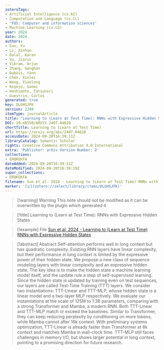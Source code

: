 ```yaml
---
zoteroTags:
- Artificial Intelligence (cs.AI)
- Computation and Language (cs.CL)
- 'FOS: Computer and information sciences'
- Machine Learning (cs.LG)
year: 2024
date: 2024
authors:
- Sun, Yu
- Li, Xinhao
- Dalal, Karan
- Xu, Jiarui
- Vikram, Arjun
- Zhang, Genghan
- Dubois, Yann
- Chen, Xinlei
- Wang, Xiaolong
- Koyejo, Sanmi
- Hashimoto, Tatsunori
- Guestrin, Carlos
generated: true
key: DLGHSJFK
version: 2248
itemType: journalArticle
title: 'Learning to (Learn at Test Time): RNNs with Expressive Hidden States'
DOI: 10.48550/ARXIV.2407.04620
shortTitle: Learning to (Learn at Test Time)
url: https://arxiv.org/abs/2407.04620
accessDate: 2024-09-20T16:39:11Z
libraryCatalog: Semantic Scholar
rights: Creative Commons Attribution 4.0 International
extra: 'Publisher: arXiv Version Number: 2'
collections:
- ERQKEKFA
dateAdded: 2024-09-20T16:39:11Z
dateModified: 2024-09-20T16:39:19Z
super_collections:
- ERQKEKFA
filename: Sun et al. 2024 - Learning to (Learn at Test Time) RNNs with Expressive Hidden States
marker: '[🇿](zotero://select/library/items/DLGHSJFK)'
---
```



 > 
 > \[!warning\] Warning
 > This note should not be modified as it can be overwritten by the plugin which generated it

 > 
 > \[!title\] Learning to (Learn at Test Time): RNNs with Expressive Hidden States

 > 
 > \[!example\] File
 > [Sun et al. 2024 - Learning to (Learn at Test Time) RNNs with Expressive Hidden States](Sun%20et%20al.%202024%20-%20Learning%20to%20(Learn%20at%20Test%20Time)%20RNNs%20with%20Expressive%20Hidden%20States.pdf)

 > 
 > \[!abstract\] Abstract
 > Self-attention performs well in long context but has quadratic complexity. Existing RNN layers have linear complexity, but their performance in long context is limited by the expressive power of their hidden state. We propose a new class of sequence modeling layers with linear complexity and an expressive hidden state. The key idea is to make the hidden state a machine learning model itself, and the update rule a step of self-supervised learning. Since the hidden state is updated by training even on test sequences, our layers are called Test-Time Training (TTT) layers. We consider two instantiations: TTT-Linear and TTT-MLP, whose hidden state is a linear model and a two-layer MLP respectively. We evaluate our instantiations at the scale of 125M to 1.3B parameters, comparing with a strong Transformer and Mamba, a modern RNN. Both TTT-Linear and TTT-MLP match or exceed the baselines. Similar to Transformer, they can keep reducing perplexity by conditioning on more tokens, while Mamba cannot after 16k context. With preliminary systems optimization, TTT-Linear is already faster than Transformer at 8k context and matches Mamba in wall-clock time. TTT-MLP still faces challenges in memory I/O, but shows larger potential in long context, pointing to a promising direction for future research.
